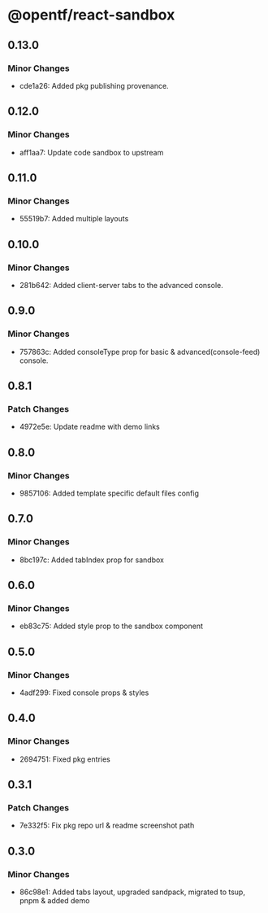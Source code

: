# @opentf/react-sandbox

## 0.13.0

### Minor Changes

- cde1a26: Added pkg publishing provenance.

## 0.12.0

### Minor Changes

- aff1aa7: Update code sandbox to upstream

## 0.11.0

### Minor Changes

- 55519b7: Added multiple layouts

## 0.10.0

### Minor Changes

- 281b642: Added client-server tabs to the advanced console.

## 0.9.0

### Minor Changes

- 757863c: Added consoleType prop for basic & advanced(console-feed) console.

## 0.8.1

### Patch Changes

- 4972e5e: Update readme with demo links

## 0.8.0

### Minor Changes

- 9857106: Added template specific default files config

## 0.7.0

### Minor Changes

- 8bc197c: Added tabIndex prop for sandbox

## 0.6.0

### Minor Changes

- eb83c75: Added style prop to the sandbox component

## 0.5.0

### Minor Changes

- 4adf299: Fixed console props & styles

## 0.4.0

### Minor Changes

- 2694751: Fixed pkg entries

## 0.3.1

### Patch Changes

- 7e332f5: Fix pkg repo url & readme screenshot path

## 0.3.0

### Minor Changes

- 86c98e1: Added tabs layout, upgraded sandpack, migrated to tsup, pnpm & added demo
